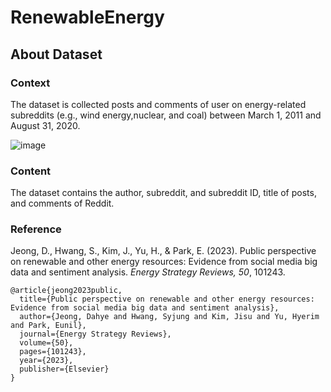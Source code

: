 # RenewableEnergy

## About Dataset

### Context
The dataset is collected posts and comments of user on energy-related subreddits (e.g., wind energy,nuclear, and coal) between March 1, 2011 and August 31, 2020.

![image](https://user-images.githubusercontent.com/96400041/202964799-06624b90-7a4e-41a6-9cad-632ee5ca1f4d.png)

### Content
The dataset contains the author, subreddit, and subreddit ID, title of posts, and comments of Reddit.

### Reference
Jeong, D., Hwang, S., Kim, J., Yu, H., & Park, E. (2023). Public perspective on renewable and other energy resources: Evidence from social media big data and sentiment analysis. _Energy Strategy Reviews, 50_, 101243.

    @article{jeong2023public,
      title={Public perspective on renewable and other energy resources: Evidence from social media big data and sentiment analysis},
      author={Jeong, Dahye and Hwang, Syjung and Kim, Jisu and Yu, Hyerim and Park, Eunil},
      journal={Energy Strategy Reviews},
      volume={50},
      pages={101243},
      year={2023},
      publisher={Elsevier}
    }
    
